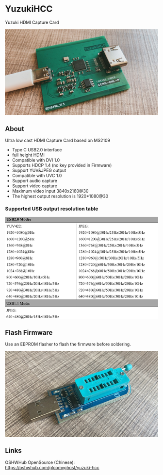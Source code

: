 # YuzukiHCC
Yuzuki HDMI Capture Card

![main](Bitmap/IMG_5684.JPG)

## About

Ultra low cast HDMI Capture Card based on MS2109

- Type C USB2.0 interface
- full height HDMI
- Compatible with DVI 1.0
- Supports HDCP 1.4 (no key provided in Firmware)
- Support YUV&JPEG output
- Compatible with UVC 1.0
- Support audio capture
- Support video capture
- Maximum video input 3840x2160@30
- The highest output resolution is 1920*1080@30

### Supported USB output resolution table

![res](Bitmap/reslist.png)

## Flash Firmware

Use an EEPROM flasher to flash the firmware before soldering.

![eeprom](Bitmap/EEPROM.png)

## Links

OSHWHub OpenSource (Chinese): https://oshwhub.com/gloomyghost/yuzuki-hcc





